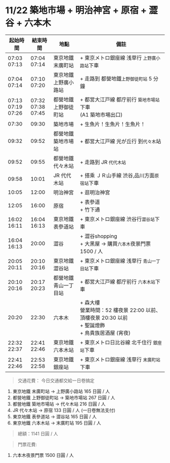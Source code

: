 # 11/22 築地市場 + 明治神宮 + 原宿 + 澀谷 + 六本木

| 起始時間 | 結束時間 | 地點 | 備註 |
|-|-|-|-|
| 07:03<br>07:13 | 07:04<br>07:14 | 東京地鐵<br>末廣町站 | + 東京メトロ銀座線 浅草行 `上野廣小路站`下車 |
| 07:04<br>07:14 | 07:10<br>07:20 | 東京地鐵<br>上野廣小路站 | + 走路到 都營地鐵`上野御徒町站` 5 分鐘 |
| 07:13<br>07:19<br>07:26 | 07:32<br>07:38<br>07:45 | 都營地鐵<br>上野御徒町站 | + 都営大江戸線 都庁前行 `築地市場站`下車<br>(A1 築地市場出口) |
| 07:30 | 09:30 | 築地市場 | + 生魚片！生魚片！生魚片！ |
| 09:32 | 09:52 | 都營地鐵<br>築地市場站 | + 都営大江戸線 光が丘行 到`代々木`站 |
| 09:52 | 09:55 | 都營地鐵<br>代々木站 | + 走路到 JR `代代木站` |
| 09:58 | 10:01 | JR 代代木站 | + 搭乘 ＪＲ山手線 渋谷,品川方面`原宿站`下車 |
| 10:05 | 12:00 | 明治神宮 | + 逛明治神宮 |
| 12:05 | 16:00 | 原宿 | + 表參道<br>+ 竹下通<br> |
| 16:02<br>16:11 | 16:04<br>16:13 | 東京地鐵<br>表參道站 | + 東京メトロ銀座線 渋谷行`澀谷站`下車 |
| 16:04<br>16:13 | 20:00 | 澀谷 | + 澀谷shopping<br>+ 大黑屋 -> 購買`六本木`夜景門票 1500 / 人 |
| 20:05<br>20:11 | 20:10<br>20:16 | 東京地鐵<br>澀谷站 | + 東京メトロ銀座線 浅草行 `青山一丁目站`下車 |
| 20:10<br>20:16 | 20:17<br>20:23 | 都營地鐵<br>青山一丁目站 | + 都営大江戸線 都庁前行 `六本木站`下車 |
| 20:20 | 22:30 | 六本木 | + 森大樓<br>營業時間：52 樓夜景 22:00 以前、頂樓夜景 20:30 以前<br>+ 聖誕燈飾<br>+ 鳥貴族居酒屋 (宵夜) |
| 22:32<br>22:37 | 22:41<br>22:46 | 東京地鐵<br>六本木站 | + 東京メトロ日比谷線 北千住行 `銀座站`下車 |
| 22:41<br>22:46 | 22:53<br>22:58 | 東京地鐵<br>銀座站 | + 東京メトロ銀座線 浅草行 `末廣町站`下車 |

>交通花費： 今日交通都交給一日卷搞定
1. 東京地鐵 末廣町站 -> 上野廣小路站 165 日圓 / 人
2. 都營地鐵 上野御徒町站 -> 築地市場站 267 日圓 / 人
3. 都營地鐵 築地市場站 -> 代々木站 216 日圓 / 人
4. JR 代々木站 -> 原宿 133 日圓 / 人 (一日卷無法支付)
5. 東京地鐵 表參道站 -> 澀谷站 165 日圓 / 人
6. 東京地鐵 六本木站 -> 末廣町站 195 日圓 / 人

>總額：1141 日圓 / 人

>門票花費:
1. 六本木夜景門票 1500 日圓 / 人